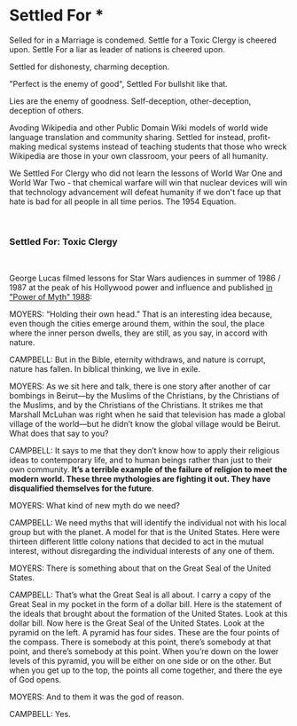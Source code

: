 # Settled For *

Selled for in a Marriage is condemed. Settle for a Toxic Clergy is cheered upon. Settle For a liar as leader of nations is cheered upon.

Settled for dishonesty, charming deception.

"Perfect is the enemy of good", Settled For bullshit like that.

Lies are the enemy of goodness. Self-deception, other-deception, deception of others.

Avoding Wikipedia and other Public Domain Wiki models of world wide language translation and community sharing. Settled for instead, profit-making medical systems instead of teaching students that those who wreck Wikipedia are those in your own classroom, your peers of all humanity.

We Settled For Clergy who did not learn the lessons of World War One and World War Two - that chemical warfare will win that nuclear devices will win that technology advancement will defeat humanity if we don't face up that hate is bad for all people in all time perios. The 1954 Equation.

&nbsp;

### Settled For: Toxic Clergy

&nbsp;

George Lucas filmed lessons for Star Wars audiences in summer of 1986 / 1987 at the peak of his Hollywood power and influence and published [in "Power of Myth" 1988](https://billmoyers.com/series/joseph-campbell-and-the-power-of-myth-1988/):

MOYERS: “Holding their own head.” That is an interesting idea because, even though the cities emerge around them, within the soul, the place where the inner person dwells, they are still, as you say, in accord with nature.

CAMPBELL: But in the Bible, eternity withdraws, and nature is corrupt, nature has fallen. In biblical thinking, we live in exile.

MOYERS: As we sit here and talk, there is one story after another of car bombings in Beirut—by the Muslims of the Christians, by the Christians of the Muslims, and by the Christians of the Christians. It strikes me that Marshall McLuhan was right when he said that television has made a global village of the world—but he didn’t know the global village would be Beirut. What does that say to you?

CAMPBELL: It says to me that they don’t know how to apply their religious ideas to contemporary life, and to human beings rather than just to their own community. **It’s a terrible example of the failure of religion to meet the modern world. These three mythologies are fighting it out. They have disqualified themselves for the future**.

MOYERS: What kind of new myth do we need?

CAMPBELL: We need myths that will identify the individual not with his local group but with the planet. A model for that is the United States. Here were thirteen different little colony nations that decided to act in the mutual interest, without disregarding the individual interests of any one of them.

MOYERS: There is something about that on the Great Seal of the United States.

CAMPBELL: That’s what the Great Seal is all about. I carry a copy of the Great Seal in my pocket in the form of a dollar bill. Here is the statement of the ideals that brought about the formation of the United States. Look at this dollar bill. Now here is the Great Seal of the United States. Look at the pyramid on the left. A pyramid has four sides. These are the four points of the compass. There is somebody at this point, there’s somebody at that point, and there’s somebody at this point. When you’re down on the lower levels of this pyramid, you will be either on one side or on the other. But when you get up to the top, the points all come together, and there the eye of God opens.

MOYERS: And to them it was the god of reason.

CAMPBELL: Yes. 
